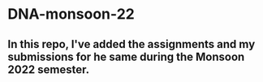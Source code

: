 # DNA-monsoon-22
## In this repo, I've added the assignments and my submissions for he same during the Monsoon 2022 semester.
